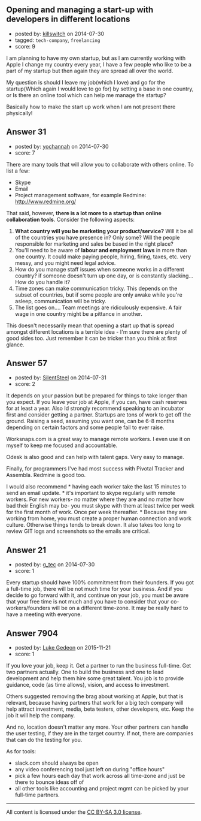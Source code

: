 ## Opening and managing a start-up with developers in different locations

- posted by: [killswitch](https://stackexchange.com/users/2350675/killswitch) on 2014-07-30
- tagged: `tech-company`, `freelancing`
- score: 9

<p>I am planning to have my own startup, but as I am currently working with Apple I change my country every year, I have a few people who like to be a part of my startup but then again they are spread all over the world.</p>

<p>My question is should I leave my job(which I love) and go for the startup(Which again I would love to go for) by setting a base in one country, or Is there an online tool which can help me manage the startup?</p>

<p>Basically how to make the start up work when I am not present there physically!</p>



## Answer 31

- posted by: [yochannah](https://stackexchange.com/users/1677788/yochannah) on 2014-07-30
- score: 7

<p>There are many tools that will allow you to collaborate with others online. To list a few: </p>

<ul>
<li>Skype</li>
<li>Email</li>
<li>Project management software, for example Redmine: <a href="http://www.redmine.org/">http://www.redmine.org/</a></li>
</ul>

<p>That said, however, <strong>there is a lot more to a startup than online collaboration tools</strong>. Consider the following aspects:</p>

<ol>
<li><strong>What country will you be marketing your product/service?</strong> Will it be all of the countries you have presence in? Only some? Will the people responsible for marketing and sales be based in the right place?</li>
<li>You'll need to be aware of <strong>labour and employment laws</strong> in more than one country. It could make paying people, hiring, firing, taxes, etc. very messy, and you might need legal advice.</li>
<li>How do you manage staff issues when someone works in a different country? if someone doesn't turn up one day, or is constantly slacking... How do you handle it? </li>
<li>Time zones can make communication tricky. This depends on the subset of countries, but if some people are only awake while you're asleep, communication will be tricky.</li>
<li>The list goes on.... Team meetings are ridiculously expensive. A fair wage in one country might be a pittance in another.</li>
</ol>

<p>This doesn't necessarily mean that opening a start up that is spread amongst different locations is a terrible idea - I'm sure there are plenty of good sides too. Just remember it can be tricker than you think at first glance.</p>



## Answer 57

- posted by: [SilentSteel](https://stackexchange.com/users/1092182/silentsteel) on 2014-07-31
- score: 2

<p>It depends on your passion but be prepared for things to take longer than you expect. If you leave your job at Apple, if you can, have cash reserves for at least a year. Also Id strongly recommend speaking to an incubator first and consider getting a partner. Startups are tons of work to get off the ground. Raising a seed, assuming you want one, can be 6-8 months depending on certain factors and some people fail to ever raise. </p>

<p>Worksnaps.com is a great way to manage remote workers.
I even use it on myself to keep me focused and accountable. </p>

<p>Odesk is also good and can help with talent gaps. Very easy to manage. </p>

<p>Finally, for programmers I've had most success with Pivotal Tracker and Assembla. Redmine is good too. </p>

<p>I would also recommend 
* having each worker take the last 15 minutes to send an email update.
* it's important to skype regularly with remote workers. For new workers- no matter where they are and no matter how bad their English may be- you must skype with them at least twice per week for the first month of work. Once per week thereafter.
* Because they are working from home, you must create a proper human connection and work culture. Otherwise things tends to break down. It also takes too long to review GIT logs and screenshots so the emails are critical. </p>



## Answer 21

- posted by: [g_tec](https://stackexchange.com/users/3486715/g-tec) on 2014-07-30
- score: 1

<p>Every startup should have 100% commitment from their founders. If you got a full-time job, there will be not much time for your business. And if you decide to go forward with it, and continue on your job, you must be aware that your free time is not much and you have to consider that your co-workers/founders will be on a different time-zone. It may be really hard to have a meeting with everyone.</p>



## Answer 7904

- posted by: [Luke Gedeon](https://stackexchange.com/users/1119600/luke-gedeon) on 2015-11-21
- score: 1

<p>If you love your job, keep it. Get a partner to run the business full-time. Get two partners actually. One to build the business and one to lead development and help them hire some great talent. You job is to provide guidance, code (as time allows), vision, and access to investment.</p>

<p>Others suggested removing the brag about working at Apple, but that is relevant, because having partners that work for a big tech company will help attract investment, media, beta testers, other developers, etc. Keep the job it will help the company.</p>

<p>And no, location doesn't matter any more. Your other partners can handle the user testing, if they are in the target country. If not, there are companies that can do the testing for you.</p>

<p>As for tools:</p>

<ul>
<li>slack.com should always be open</li>
<li>any video conferencing tool just left on during "office hours"</li>
<li>pick a few hours each day that work across all time-zone and just be there to bounce ideas off of</li>
<li>all other tools like accounting and project mgmt can be picked by your full-time partners.</li>
</ul>




---

All content is licensed under the [CC BY-SA 3.0 license](https://creativecommons.org/licenses/by-sa/3.0/).
